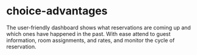 # choice-advantages
The user-friendly dashboard shows what reservations are coming up and which ones have happened in the past. With ease attend to guest information, room assignments, and rates, and monitor the cycle of reservation.
